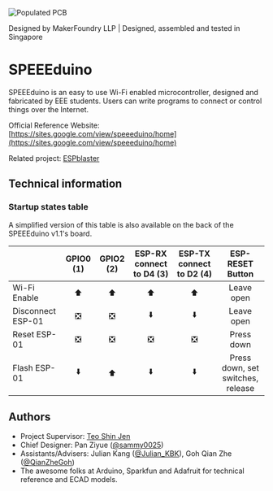 ![Populated PCB](https://github.com/sammy0025/SPEEEduino/raw/master/Image%20Assets/PCBPreview-Front-Populated.png)

Designed by MakerFoundry LLP | Designed, assembled and tested in Singapore

# SPEEEduino
SPEEEduino is an easy to use Wi-Fi enabled microcontroller, designed and fabricated by EEE students. Users can write programs to connect or control things over the Internet.

Official Reference Website: [https://sites.google.com/view/speeeduino/home](https://sites.google.com/view/speeeduino/home)

Related project: [ESPblaster](https://github.com/sammy0025/ESPblaster)

## Technical information

### Startup states table
A simplified version of this table is also available on the back of the SPEEEduino v1.1's board. 

|  | GPIO0 (1) | GPIO2 (2) | ESP-RX connect to D4 (3) | ESP-TX connect to D2 (4) | ESP-RESET Button |
|-------------------|:---------:|:---------:|:------------------------:|:------------------------:|:---------------------------------:|
| Wi-Fi Enable | ⬆️ | ⬆️ | ⬆️ | ⬆️ | Leave open |
| Disconnect ESP-01 | ❎ | ❎ | ⬇️ | ⬇️ | Leave open |
| Reset ESP-01 | ❎ | ❎ | ❎ | ❎ | Press down |
| Flash ESP-01 | ⬇️ | ⬆️ | ⬇️ | ⬇️ | Press down, set switches, release |

## Authors
* Project Supervisor: [Teo Shin Jen](https://www.youracclaim.com/user/sjteo)
* Chief Designer: Pan Ziyue ([@sammy0025](https://twitter.com/sammy0025))
* Assistants/Advisers: Julian Kang ([@Julian_KBK](https://twitter.com/Julian_KBK)), Goh Qian Zhe ([@QianZheGoh](https://twitter.com/QianZheGoh))
* The awesome folks at Arduino, Sparkfun and Adafruit for technical reference and ECAD models.
